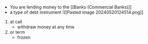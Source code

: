 - You are lending money to the [[Banks (Commercial Banks)]]
- a type of debt instrument
![[Pasted image 20240520124514.png]]
1. at call
	- withdraw money at any time
2. or term
	- frozen